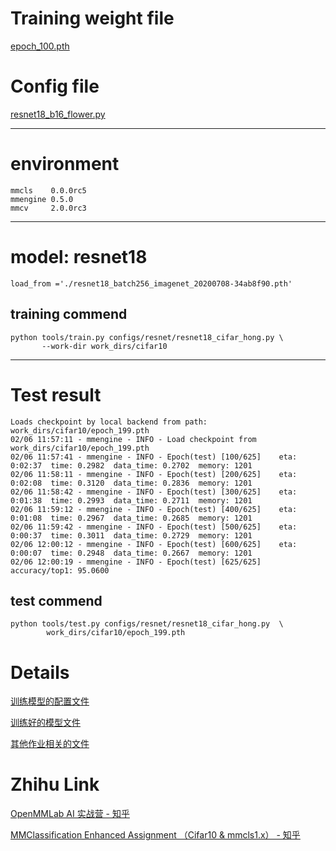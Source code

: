 # Training weight file
[epoch_100.pth](https://github.com/chg0901/openmmlab-hong/blob/main/1.Basic/epoch_100.pth)

# Config file

[resnet18_b16_flower.py](https://github.com/chg0901/openmmlab-hong/blob/main/1.Basic/resnet18_b16_flower.py)


------------------------------------------
# environment
```
mmcls    0.0.0rc5
mmengine 0.5.0
mmcv     2.0.0rc3
```

------------------------------------------
# model: resnet18
`load_from ='./resnet18_batch256_imagenet_20200708-34ab8f90.pth' `

## training commend
```
python tools/train.py configs/resnet/resnet18_cifar_hong.py \
       --work-dir work_dirs/cifar10
```

------------------------------------------
# Test result
```
Loads checkpoint by local backend from path: work_dirs/cifar10/epoch_199.pth
02/06 11:57:11 - mmengine - INFO - Load checkpoint from work_dirs/cifar10/epoch_199.pth
02/06 11:57:41 - mmengine - INFO - Epoch(test) [100/625]    eta: 0:02:37  time: 0.2982  data_time: 0.2702  memory: 1201  
02/06 11:58:11 - mmengine - INFO - Epoch(test) [200/625]    eta: 0:02:08  time: 0.3120  data_time: 0.2836  memory: 1201  
02/06 11:58:42 - mmengine - INFO - Epoch(test) [300/625]    eta: 0:01:38  time: 0.2993  data_time: 0.2711  memory: 1201  
02/06 11:59:12 - mmengine - INFO - Epoch(test) [400/625]    eta: 0:01:08  time: 0.2967  data_time: 0.2685  memory: 1201  
02/06 11:59:42 - mmengine - INFO - Epoch(test) [500/625]    eta: 0:00:37  time: 0.3011  data_time: 0.2729  memory: 1201  
02/06 12:00:12 - mmengine - INFO - Epoch(test) [600/625]    eta: 0:00:07  time: 0.2948  data_time: 0.2667  memory: 1201  
02/06 12:00:19 - mmengine - INFO - Epoch(test) [625/625]  accuracy/top1: 95.0600 
```


## test commend
```
python tools/test.py configs/resnet/resnet18_cifar_hong.py  \
        work_dirs/cifar10/epoch_199.pth 
```

# Details
[训练模型的配置文件](https://github.com/chg0901/openmmlab-hong/blob/main/1.Basic/resnet18_b16_flower.py)

[训练好的模型文件](https://github.com/chg0901/openmmlab-hong/blob/main/1.Basic/epoch_100.pth)

[其他作业相关的文件]( https://github.com/chg0901/openmmlab-hong/tree/main/1.Basic)

# Zhihu Link

[OpenMMLab AI 实战营 - 知乎](https://www.zhihu.com/column/c_1605019904180232192)

[MMClassification Enhanced Assignment （Cifar10 & mmcls1.x） - 知乎](https://zhuanlan.zhihu.com/p/603633490)



